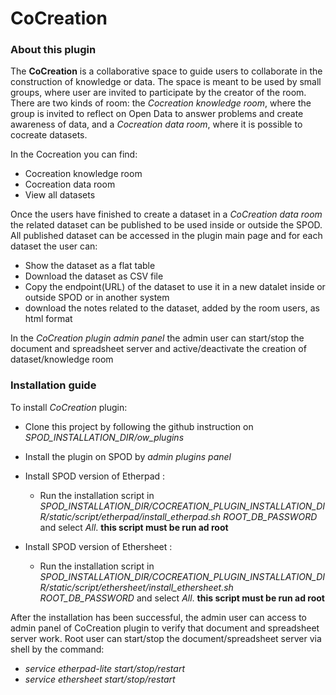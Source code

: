 # CoCreation

### About this plugin

The **CoCreation** is a collaborative space to guide users to collaborate in the construction of knowledge or data. The space is meant to be used by small groups,
where user are invited to participate by the creator of the room. There are two kinds of room: the *Cocreation knowledge room*, where the group is invited to reflect
on Open Data to answer problems and create awareness of data, and a *Cocreation data room*, where it is possible to cocreate datasets.

In the Cocreation you can find:

* Cocreation knowledge room
* Cocreation data room
* View all datasets

Once the users have finished to create a dataset in a *CoCreation data room* the related dataset can be published to be used inside or outside the SPOD.
All published dataset can be accessed in the plugin main page and for each dataset the user can:

* Show the dataset as a flat table
* Download the dataset as CSV file
* Copy the endpoint(URL) of the dataset to use it in a new datalet inside or outside SPOD or in another system
* download the notes related to the dataset, added by the room users, as html format

In the *CoCreation plugin admin panel* the admin user can start/stop the document and spreadsheet server and active/deactivate the creation of dataset/knowledge room

### Installation guide

To install *CoCreation* plugin:

* Clone this project by following the github instruction on *SPOD_INSTALLATION_DIR/ow_plugins*
* Install the plugin on SPOD by *admin plugins panel*
* Install SPOD version of Etherpad :

  - Run the installation script in *SPOD_INSTALLATION_DIR/COCREATION_PLUGIN_INSTALLATION_DIR/static/script/etherpad/install_etherpad.sh ROOT_DB_PASSWORD* and select *All*.
    **this script must be run ad root**

* Install SPOD version of Ethersheet :
  - Run the installation script in *SPOD_INSTALLATION_DIR/COCREATION_PLUGIN_INSTALLATION_DIR/static/script/ethersheet/install_ethersheet.sh ROOT_DB_PASSWORD* and select *All*.
    **this script must be run ad root**

After the installation has been successful, the admin user can access to admin panel of CoCreation plugin to verify that document and spreadsheet server work.
Root user can start/stop the document/spreadsheet server via shell by the command:

* *service etherpad-lite start/stop/restart*
* *service ethersheet start/stop/restart*




